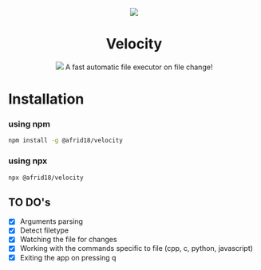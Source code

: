 <p align='center'>
  <img align='center' src="https://ibb.co/L6ygB9W"/>
</p>
<h1 align="center"> Velocity </h1>

<p align='center'>
<img src="https://ibb.co/KLYg1Ym" />
A fast automatic file executor on file change!
</p>

# Installation

### using npm

```sh
npm install -g @afrid18/velocity
```

### using npx

```sh
npx @afrid18/velocity
```



## TO DO's 

- [x] Arguments parsing
- [x] Detect filetype
- [x] Watching the file for changes
- [x] Working with the commands specific to file (cpp, c, python, javascript)
- [x] Exiting the app on pressing q
